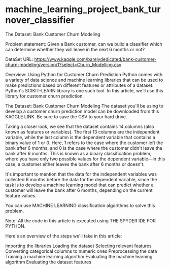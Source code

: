 # machine_learning_project_bank_turnover_classifier

The Dataset: Bank Customer Churn Modeling

Problem statement: Given a Bank customer, can we build a classifier which can determine whether they will leave in the next 6 months or not?

DataSet URL: https://www.kaggle.com/barelydedicated/bank-customer-churn-modeling/version/1?select=Churn_Modelling.csv

Overview: Using Python for Customer Churn Prediction
Python comes with a variety of data science and machine learning libraries that can be used to make predictions based on different features or attributes of a dataset. Python's SCIKIT-LEARN library is one such tool. In this article, we'll use this library for customer churn prediction.

The Dataset: Bank Customer Churn Modeling
The dataset you'll be using to develop a customer churn prediction model can be downloaded from this KAGGLE LINK. Be sure to save the CSV to your hard drive.

Taking a closer look, we see that the dataset contains 14 columns (also known as features or variables). The first 13 columns are the independent variable, while the last column is the dependent variable that contains a binary value of 1 or 0. Here, 1 refers to the case where the customer left the bank after 6 months, and 0 is the case where the customer didn't leave the bank after 6 months. This is known as a binary classification problem, where you have only two possible values for the dependent variable—in this case, a customer either leaves the bank after 6 months or doesn't.

It's important to mention that the data for the independent variables was collected 6 months before the data for the dependent variable, since the task is to develop a machine learning model that can predict whether a customer will leave the bank after 6 months, depending on the current feature values.

You can use MACHINE LEARNING classification algorithms to solve this problem.

Note: All the code in this article is executed using THE SPYDER IDE FOR PYTHON.

Here's an overview of the steps we'll take in this article:

Importing the libraries
Loading the dataset
Selecting relevant features
Converting categorical columns to numeric ones
Preprocessing the data
Training a machine learning algorithm
Evaluating the machine learning algorithm
Evaluating the dataset features

